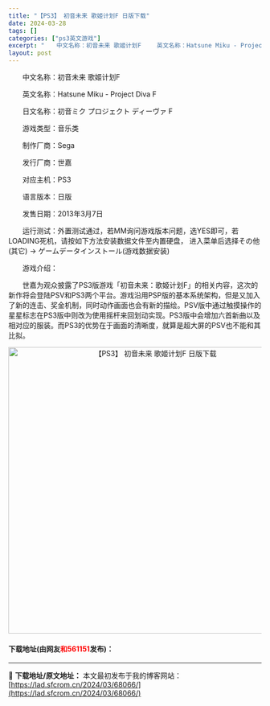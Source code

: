 ```yaml
---
title: "【PS3】 初音未来 歌姬计划F 日版下载"
date: 2024-03-28
tags: []
categories: ["ps3英文游戏"]
excerpt: "　　中文名称：初音未来 歌姬计划F 　　英文名称：Hatsune Miku - Project Diva F 　　日文名称：初音ミク プロジェクト ディーヴァ F 　　游戏类型：音乐类 　　制作厂商：Sega 　　发行厂商：世嘉 　　对应主机：PS3 　　语言版本：日版 　　发售日期：2013年3月&hellip;"
layout: post
---
```


 <p>　　中文名称：初音未来 歌姬计划F</p> <p>　　英文名称：Hatsune Miku - Project Diva F</p> <p>　　日文名称：初音ミク プロジェクト ディーヴァ F</p> <p>　　游戏类型：音乐类</p> <p>　　制作厂商：Sega</p> <p>　　发行厂商：世嘉</p> <p>　　对应主机：PS3</p> <p>　　语言版本：日版</p> <p>　　发售日期：2013年3月7日</p> <p>　　运行测试：外置测试通过，若MM询问游戏版本问题，选YES即可，若LOADING死机，请按如下方法安装数据文件至内置硬盘， 进入菜单后选择その他(其它) -&gt; ゲームデータインストール(游戏数据安装)</p> <p>　　游戏介绍：</p> <p>　　世嘉为观众披露了PS3版游戏「初音未来：歌姬计划F」的相关内容，这次的新作将会登陆PSV和PS3两个平台。游戏沿用PSP版的基本系统架构，但是又加入了新的连击、奖金机制，同时动作画面也会有新的描绘。PSV版中通过触摸操作的星星标志在PS3版中则改为使用摇杆来回划动实现。PS3版中会增加六首新曲以及相对应的服装。而PS3的优势在于画面的清晰度，就算是超大屏的PSV也不能和其比拟。</p> <p align="center"><img align="" border="0" src="https://lad.sfcrom.cn/wp-content/uploads/2024/03/20240328_66051c88be680.jpg" width="570" alt="【PS3】 初音未来 歌姬计划F 日版下载" /></p> <p><h4>下载地址(由网友<font color="red">和561151</font>发布)：</h4></p> 

---
📖 **下载地址/原文地址：** 本文最初发布于我的博客网站：[https://lad.sfcrom.cn/2024/03/68066/](https://lad.sfcrom.cn/2024/03/68066/)
